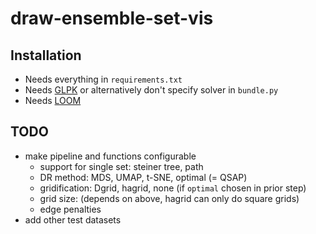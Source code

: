 # draw-ensemble-set-vis

## Installation

* Needs everything in `requirements.txt`
* Needs [GLPK](https://www.gnu.org/software/glpk/) or alternatively don't specify solver in `bundle.py`
* Needs [LOOM](https://github.com/ad-freiburg/loom)

## TODO

- make pipeline and functions configurable
  - support for single set: steiner tree, path
  - DR method: MDS, UMAP, t-SNE, optimal (= QSAP)
  - gridification: Dgrid, hagrid, none (if `optimal` chosen in prior step)
  - grid size: (depends on above, hagrid can only do square grids)
  - edge penalties
- add other test datasets
